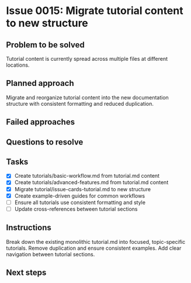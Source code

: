 # Issue 0015: Migrate tutorial content to new structure

## Problem to be solved
Tutorial content is currently spread across multiple files at different locations.

## Planned approach
Migrate and reorganize tutorial content into the new documentation structure with consistent formatting and reduced duplication.

## Failed approaches


## Questions to resolve


## Tasks
- [x] Create tutorials/basic-workflow.md from tutorial.md content
- [x] Create tutorials/advanced-features.md from tutorial.md content
- [x] Migrate tutorial/issue-cards-tutorial.md to new structure
- [x] Create example-driven guides for common workflows
- [ ] Ensure all tutorials use consistent formatting and style
- [ ] Update cross-references between tutorial sections

## Instructions
Break down the existing monolithic tutorial.md into focused, topic-specific tutorials. Remove duplication and ensure consistent examples. Add clear navigation between tutorial sections.

## Next steps

